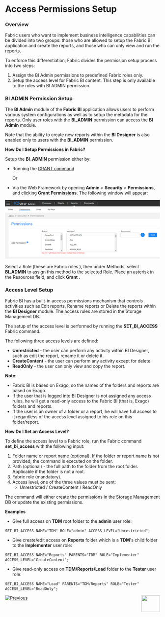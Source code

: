 # Access Permissions Setup

### Overview

Fabric users who want to implement business intelligence capabilities can be divided into two groups: those who are allowed to setup the Fabric BI application and create the reports, and those who can only view and run the reports. 

To enforce this differentiation, Fabric divides the permission setup process into two steps:

1. Assign the BI Admin permissions to predefined Fabric roles only. 
2. Setup the access level for Fabric BI content. This step is only available to the roles with BI ADMIN permission.

### BI ADMIN Permission Setup 

The **BI Admin** module of the **Fabric BI** application allows users to perform various system configurations as well as to setup the metadata for the reports. 
Only user roles with the **BI_ADMIN** permission can access the **BI Admin** module.

Note that the ability to create new reports within the **BI Designer** is also enabled only to users with the **BI_ADMIN** permission.

**How Do I Setup Permissions in Fabric?**

Setup the **BI_ADMIN** permission either by:

* Running the [GRANT command](/articles/17_fabric_credentials/02_fabric_credentials_commands.md#grant-command)
 
  Or 
  
* Via the Web Framework by opening **Admin** > **Security** > **Permissions**, and clicking **Grant Permissions**. The following window will appear:

<img src="images/permissions_setup_0.PNG" alt="image" />

Select a Role (these are Fabric roles ), then under Methods, select **BI_ADMIN** to assign this method to the selected Role. Place an asterisk in the Resources field, and click **Grant** .  

### Access Level Setup

Fabric BI has a built-in access permissions mechanism that controls activities such as Edit reports, Rename reports or Delete the reports within the **BI Designer** module. The access rules are stored in the Storage Management DB.

The setup of the access level is performed by running the **SET_BI_ACCESS** Fabric command.

The following three access levels are defined:

* **Unrestricted** - the user can perform any activity within BI Designer, such as edit the report, rename it or delete it.
* **CreateContent** - the user can perform any activity except for delete.
* **ReadOnly** - the user can only view and copy the report.

**Note:**

- Fabric BI is based on Exago, so the names of the folders and reports are based on Exago.
- If the user that is logged into BI Designer is not assigned any access rules, he will get a read-only access to the Fabric BI (that is, Exago) folders and reports.
- If the user is an owner of a folder or a report, he will have full access to it regardless of the access level assigned to his role on this folder/report.

**How Do I Set an Access Level?**

To define the access level to a Fabric role, run the Fabric command **set_bi_access** with the following input:

1. Folder name or report name (optional). If the folder or report name is not provided, the command is executed on the <project name> folder.
2. Path (optional) - the full path to the folder from the root folder. Applicable if the folder is not a root.
3. Fabric role (mandatory).
4. Access level, one of the three values must be sent: 
   * Unrestricted / CreateContent / ReadOnly

The command will either create the permissions in the Storage Management DB or update the existing permissions.

**Examples**

* Give full access on **TDM** root folder to the **admin** user role:

```
SET_BI_ACCESS NAME="TDM" ROLE="admin" ACCESS_LEVEL="Unrestricted";
```

* Give create/edit access on **Reports** folder which is a **TDM**'s child folder to the **Implementer** user role: 

~~~
SET_BI_ACCESS NAME="Reports" PARENTS="TDM" ROLE="Implementer" ACCESS_LEVEL="CreateContent";
~~~

* Give read-only access on **TDM/Reports/Load** folder to the **Tester** user role: 

~~~
SET_BI_ACCESS NAME="Load" PARENTS="TDM/Reports" ROLE="Tester" ACCESS_LEVEL="ReadOnly";
~~~



[![Previous](/articles/images/Previous.png)](01_Installation.md)[<img align="right" width="60" height="54" src="/articles/images/Next.png">](03_Metadata_Setup.md) 

